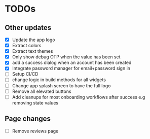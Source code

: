 # TODOs

## Other updates

- [x] Update the app logo
- [x] Extract colors
- [x] Extract text themes
- [x] Only show debug OTP when the value has been set
- [x] add a success dialog when an account has been created
- [x] Integrate password manager for email+password sign in
- [ ] Setup CI/CD
- [ ] change logic in build methods for all widgets
- [ ] Change app splash screen to have the full logo
- [ ] Remove all elevated buttons
- [ ] Add cleanups for most onboarding workflows after success e.g removing state values

## Page changes

- [ ] Remove reviews page
